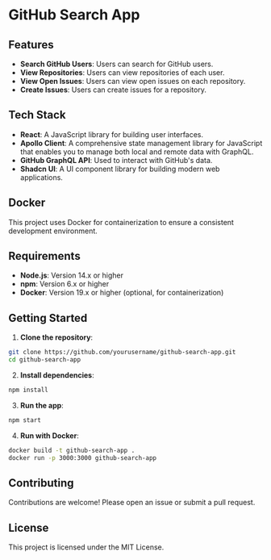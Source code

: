 # GitHub Search App

## Features

- **Search GitHub Users**: Users can search for GitHub users.
- **View Repositories**: Users can view repositories of each user.
- **View Open Issues**: Users can view open issues on each repository.
- **Create Issues**: Users can create issues for a repository.

## Tech Stack

- **React**: A JavaScript library for building user interfaces.
- **Apollo Client**: A comprehensive state management library for JavaScript that enables you to manage both local and remote data with GraphQL.
- **GitHub GraphQL API**: Used to interact with GitHub's data.
- **Shadcn UI**: A UI component library for building modern web applications.

## Docker

This project uses Docker for containerization to ensure a consistent development environment.

## Requirements

- **Node.js**: Version 14.x or higher
- **npm**: Version 6.x or higher
- **Docker**: Version 19.x or higher (optional, for containerization)

## Getting Started

1. **Clone the repository**:

```sh
git clone https://github.com/yourusername/github-search-app.git
cd github-search-app
```

2. **Install dependencies**:

```sh
npm install
```

3. **Run the app**:

```sh
npm start
```

4. **Run with Docker**:

```sh
docker build -t github-search-app .
docker run -p 3000:3000 github-search-app
```

## Contributing

Contributions are welcome! Please open an issue or submit a pull request.

## License

This project is licensed under the MIT License.
